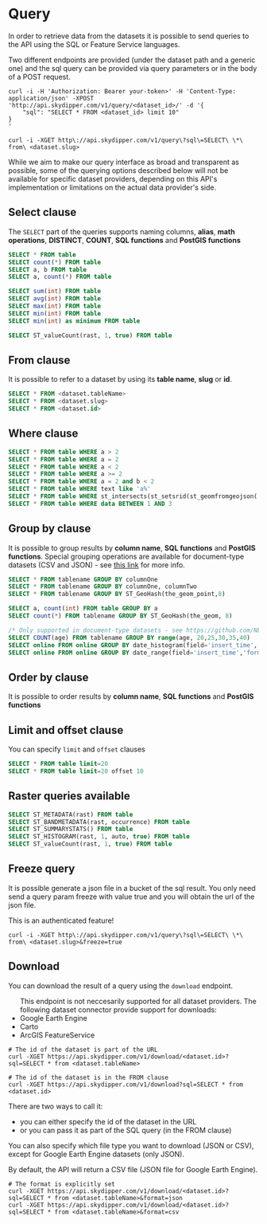 # Query

In order to retrieve data from the datasets it is possible to send queries to the API using the SQL or Feature Service languages.

Two different endpoints are provided (under the dataset path and a generic one) and the sql query can be provided via query parameters or in the body of a POST request.

```shell
curl -i -H 'Authorization: Bearer your-token>' -H 'Content-Type: application/json' -XPOST 'http://api.skydipper.com/v1/query/<dataset_id>/' -d '{
    "sql": "SELECT * FROM <dataset_id> limit 10"
}
'
```

```shell
curl -i -XGET http\://api.skydipper.com/v1/query\?sql\=SELECT\ \*\ from\ <dataset.slug>
```

<aside class="notice">
While we aim to make our query interface as broad and transparent as possible, some of the querying options described 
below will not be available for specific dataset providers, depending on this API's implementation or limitations on the
actual data provider's side.
</aside>

## Select clause

The `SELECT` part of the queries supports naming columns, **alias**, **math operations**, **DISTINCT**, **COUNT**, **SQL functions** and **PostGIS functions**

```sql
SELECT * FROM table
SELECT count(*) FROM table
SELECT a, b FROM table
SELECT a, count(*) FROM table

SELECT sum(int) FROM table
SELECT avg(int) FROM table
SELECT max(int) FROM table
SELECT min(int) FROM table
SELECT min(int) as minimum FROM table

SELECT ST_valueCount(rast, 1, true) FROM table
```

## From clause

It is possible to refer to a dataset by using its **table name**, **slug** or **id**. 

```sql
SELECT * FROM <dataset.tableName>
SELECT * FROM <dataset.slug>
SELECT * FROM <dataset.id>
```

## Where clause

```sql
SELECT * FROM table WHERE a > 2
SELECT * FROM table WHERE a = 2
SELECT * FROM table WHERE a < 2
SELECT * FROM table WHERE a >= 2
SELECT * FROM table WHERE a = 2 and b < 2
SELECT * FROM table WHERE text like 'a%'
SELECT * FROM table WHERE st_intersects(st_setsrid(st_geomfromgeojson('{}'), 4326), the_geom)
SELECT * FROM table WHERE data BETWEEN 1 AND 3
```

## Group by clause

It is possible to group results by **column name**, **SQL functions** and **PostGIS functions**.
Special grouping operations are available for document-type datasets (CSV and JSON) - see [this link](https://github.com/NLPchina/elasticsearch-sql/tree/5.5.2.0#beyond-sql) for more info.


```sql
SELECT * FROM tablename GROUP BY columnOne
SELECT * FROM tablename GROUP BY columnOne, columnTwo
SELECT * FROM tablename GROUP BY ST_GeoHash(the_geom_point,8)

SELECT a, count(int) FROM table GROUP BY a
SELECT count(*) FROM tablename GROUP BY ST_GeoHash(the_geom, 8)
```


```sql
/* Only supported in document-type datasets - see https://github.com/NLPchina/elasticsearch-sql/tree/5.5.2.0#beyond-sql for full details */
SELECT COUNT(age) FROM tablename GROUP BY range(age, 20,25,30,35,40) 
SELECT online FROM online GROUP BY date_histogram(field='insert_time','interval'='1d')
SELECT online FROM online GROUP BY date_range(field='insert_time','format'='yyyy-MM-dd' ,'2014-08-18','2014-08-17','now-8d','now-7d','now-6d','now')
```

## Order by clause

It is possible to order results by **column name**, **SQL functions** and **PostGIS functions**


## Limit and offset clause

You can specify `limit` and `offset` clauses

```sql
SELECT * FROM table limit=20
SELECT * FROM table limit=20 offset 10
```


## Raster queries available

```sql
SELECT ST_METADATA(rast) FROM table
SELECT ST_BANDMETADATA(rast, occurrence) FROM table
SELECT ST_SUMMARYSTATS() FROM table
SELECT ST_HISTOGRAM(rast, 1, auto, true) FROM table
SELECT ST_valueCount(rast, 1, true) FROM table
```

## Freeze query

It is possible generate a json file in a bucket of the sql result. You only need send a query param freeze with value true and you will obtain the url of the json file.

<aside class="notice">
    This is an authenticated feature!
</aside>

```shell
curl -i -XGET http\://api.skydipper.com/v1/query\?sql\=SELECT\ \*\ from\ <dataset.slug>&freeze=true
```

## Download

You can download the result of a query using the `download` endpoint. 

<aside class="warning">
    <ul>
    This endpoint is not neccesarily supported for all dataset providers. The following dataset connector provide support for downloads:
        <li>Google Earth Engine</li>
        <li>Carto</li>
        <li>ArcGIS FeatureService</li>
    </ul>
</aside>

```shell
# The id of the dataset is part of the URL
curl -XGET https://api.skydipper.com/v1/download/<dataset.id>?sql=SELECT * from <dataset.tableName>

# The id of the dataset is in the FROM clause
curl -XGET https://api.skydipper.com/v1/download?sql=SELECT * from <dataset.id>
```

There are two ways to call it:

- you can either specify the id of the dataset in the URL
- or you can pass it as part of the SQL query (in the FROM clause)

You can also specify which file type you want to download (JSON or CSV), except for Google Earth Engine datasets (only JSON).

<aside class="notice">
    By default, the API will return a CSV file (JSON file for Google Earth Engine).
</aside>

```shell
# The format is explicitly set
curl -XGET https://api.skydipper.com/v1/download/<dataset.id>?sql=SELECT * from <dataset.tableName>&format=json
curl -XGET https://api.skydipper.com/v1/download/<dataset.id>?sql=SELECT * from <dataset.tableName>&format=csv
```
